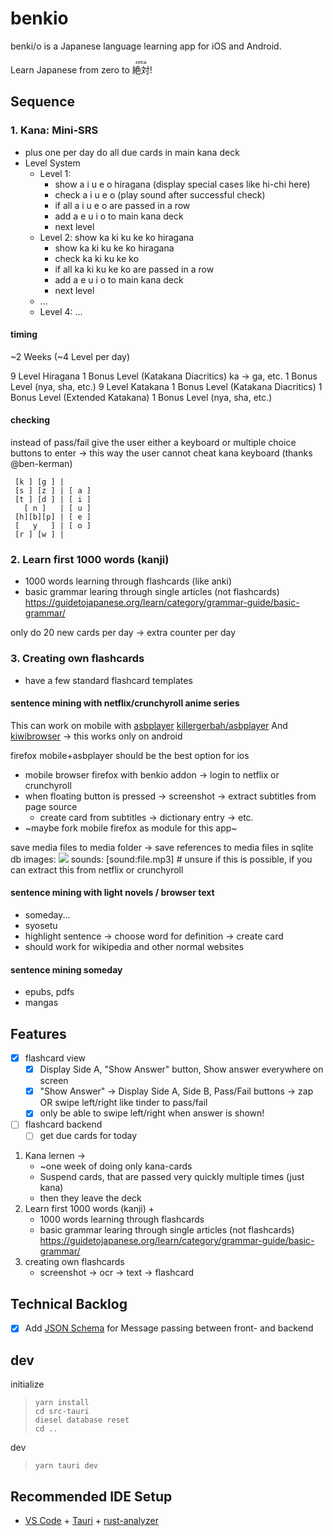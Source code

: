 # benkio

benki/o is a Japanese language learning app for iOS and Android.

Learn Japanese from zero to <ruby>絶対<rt>zettai</rt></ruby>!

## Sequence

### 1. Kana: Mini-SRS
- plus one per day do all due cards in main kana deck
- Level System
   - Level 1: 
      - show a i u e o hiragana (display special cases like hi-chi here)
      - check a i u e o (play sound after successful check)
      - if all a i u e o are passed in a row 
      - add a e u i o to main kana deck
      - next level
   - Level 2: show ka ki ku ke ko hiragana
      - show ka ki ku ke ko hiragana
      - check ka ki ku ke ko
      - if all ka ki ku ke ko are passed in a row 
      - add a e u i o to main kana deck
      - next level
   - ...
   - Level 4: ...

#### timing

~2 Weeks (~4 Level per day)

9 Level Hiragana
1 Bonus Level (Katakana Diacritics) ka -> ga, etc.
1 Bonus Level (nya, sha, etc.)
9 Level Katakana
1 Bonus Level (Katakana Diacritics)
1 Bonus Level (Extended Katakana)
1 Bonus Level (nya, sha, etc.)

#### checking

instead of pass/fail give the user either a keyboard or multiple choice buttons to enter
-> this way the user cannot cheat
kana keyboard (thanks @ben-kerman)
```
 [k ] [g ] |
 [s ] [z ] | [ a ]
 [t ] [d ] | [ i ]
   [ n ]   | [ u ]
 [h][b][p] | [ e ]
 [   y   ] | [ o ]
 [r ] [w ] |
```

### 2. Learn first 1000 words (kanji)

- 1000 words learning through flashcards (like anki)
- basic grammar learing through single articles (not flashcards) https://guidetojapanese.org/learn/category/grammar-guide/basic-grammar/

only do 20 new cards per day -> extra counter per day

### 3. Creating own flashcards

- have a few standard flashcard templates

#### sentence mining with netflix/crunchyroll anime series

This can work on mobile with [asbplayer](https://chromewebstore.google.com/detail/asbplayer-language-learni/hkledmpjpaehamkiehglnbelcpdflcab) [killergerbah/asbplayer](https://github.com/killergerbah/asbplayer)
And [kiwibrowser](https://play.google.com/store/apps/details?id=com.kiwibrowser.browser&hl=en)
-> this works only on android

firefox mobile+asbplayer  should be the best option for ios

- mobile browser firefox with benkio addon -> login to netflix or crunchyroll
- when floating button is pressed -> screenshot -> extract subtitles from page source 
  - create card from subtitles -> dictionary entry -> etc.
- ~maybe fork mobile firefox as module for this app~

save media files to media folder
-> save references to media files in sqlite db
images: <img src="file.jpg">
sounds: [sound:file.mp3] # unsure if this is possible, if you can extract this from netflix or crunchyroll

#### sentence mining with light novels / browser text

- someday...
- syosetu
- highlight sentence -> choose word for definition -> create card
- should work for wikipedia and other normal websites

#### sentence mining someday

- epubs, pdfs
- mangas

## Features

- [x] flashcard view
  - [x] Display Side A, "Show Answer" button, Show answer everywhere on screen
  - [x] "Show Answer" -> Display Side A, Side B, Pass/Fail buttons -> zap OR swipe left/right like tinder to pass/fail
  - [x] only be able to swipe left/right when answer is shown!
- [ ] flashcard backend
  - [ ] get due cards for today

1. Kana lernen ->
   - ~one week of doing only kana-cards
   - Suspend cards, that are passed very quickly multiple times (just kana)
   - then they leave the deck
2. Learn first 1000 words (kanji) +
   - 1000 words learning through flashcards
   - basic grammar learing through single articles (not flashcards) https://guidetojapanese.org/learn/category/grammar-guide/basic-grammar/
3. creating own flashcards
   - screenshot -> ocr -> text -> flashcard

## Technical Backlog

- [X] Add [JSON Schema](https://json-schema.org/) for Message passing between front- and backend

## dev

initialize
> `yarn install`  
> `cd src-tauri`  
> `diesel database reset`  
> `cd ..`

dev
> `yarn tauri dev`

## Recommended IDE Setup

- [VS Code](https://code.visualstudio.com/) + [Tauri](https://marketplace.visualstudio.com/items?itemName=tauri-apps.tauri-vscode) + [rust-analyzer](https://marketplace.visualstudio.com/items?itemName=rust-lang.rust-analyzer)
